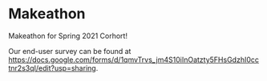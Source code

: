 # Makeathon
Makeathon for Spring 2021 Corhort!  

Our end-user survey can be found at https://docs.google.com/forms/d/1qmvTrvs_jm4S10iInOatzty5FHsGdzhI0cctnr2s3qI/edit?usp=sharing.
